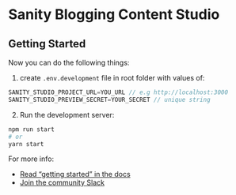 # Sanity Blogging Content Studio

## Getting Started

Now you can do the following things:
1. create `.env.development` file in root folder with values of:

```javascript
SANITY_STUDIO_PROJECT_URL=YOU_URL // e.g http://localhost:3000
SANITY_STUDIO_PREVIEW_SECRET=YOUR_SECRET // unique string
```

2. Run the development server:

```bash
npm run start
# or
yarn start
```

For more info:

- [Read “getting started” in the docs](https://www.sanity.io/docs/introduction/getting-started?utm_source=readme)
- [Join the community Slack](https://slack.sanity.io/?utm_source=readme)
